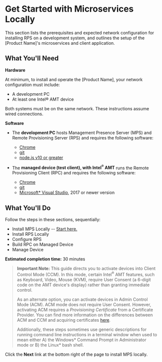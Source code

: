 # Get Started with Microservices Locally

This section lists the prerequisites and expected network configuration for installing RPS on a development system, and outlines the setup of the [Product Name]'s microservices and client application.

## What You'll Need

**Hardware**

At minimum, to install and operate the [Product Name], your network configuration must include:

-  A development PC 
-  At least one Intel® AMT device

Both systems must be on the same network. These instructions assume wired connections.

**Software** 

- The **development PC** hosts Management Presence Server (MPS) and Remote Provisioning Server (RPS) and requires the following software:
  - [Chrome](https://www.google.com/chrome)
  - [git](https://git-scm.com/downloads)
  - [node.js v10 or greater](https://nodejs.org/dist/latest-v10.x/)
  
- The **managed device (test client), with Intel<sup>®</sup> AMT** runs the Remote Provisioning Client (RPC) and requires the following software:
  - [Chrome](https://www.google.com/chrome)
  - [git](https://git-scm.com/downloads)
  - [Microsoft* Visual Studio](https://visualstudio.microsoft.com/), 2017 or newer version 

## What You'll Do

Follow the steps in these sections, sequentially: 

- Install MPS Locally  -- [Start here.](https://github.impcloud.net/Danger-Bay/OpenAMTCloudToolkit-Docs/blob/master/docs/Local/installMPS.md)
- Install RPS Locally
- Configure RPS
- Build RPC on Managed Device
- Manage Device

**Estimated completion time:** 30 minutes

>**Important Note:** This guide directs you to activate devices into Client Control Mode (CCM). In this mode, certain Intel<sup>®</sup> AMT features, such as Keyboard, Video, Mouse (KVM), require User Consent (a 6-digit code on the AMT device's display) rather than granting immediate control.
>
>As an alternate option, you can activate devices in Admin Control Mode (ACM). ACM mode does not require User Consent. However, activating ACM requires a *Provisioning Certificate* from a Certificate Provider. You can find more information on the differences between ACM and CCM and acquiring certificates [here](../Tutorials/acmActivation.md).
>
>Additionally, these steps sometimes use generic descriptions for running command line instructions in a terminal window when used to mean either A) the Windows&ast; Command Prompt in Administrator mode or B) the Linux&ast; bash shell.  

Click the **Next** link at the bottom right of the page to install MPS locally.
